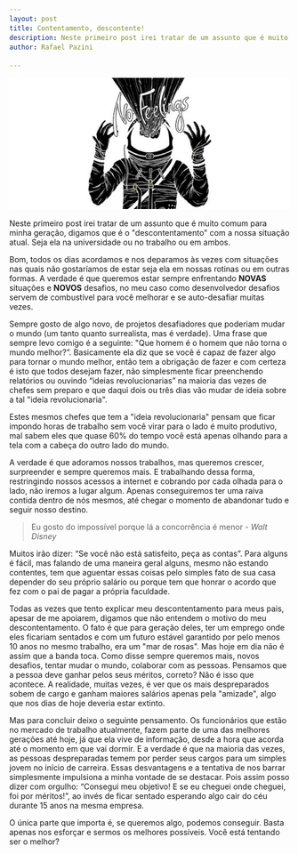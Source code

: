 ```yaml
---
layout: post
title: Contentamento, descontente!
description: Neste primeiro post irei tratar de um assunto que é muito comum para minha geração, digamos que é o "descontentamento" com a nossa situação atual. Seja ela na universidade ou no trabalho ou em ambos.
author: Rafael Pazini

---
```


![No Fellings astronalta](/assets/img/posts/nofeelings.jpg)

Neste primeiro post irei tratar de um assunto que é muito comum para minha geração, digamos que é o "descontentamento" com a nossa situação atual. Seja ela na universidade ou no trabalho ou em ambos.
<!--more-->
Bom, todos os dias acordamos e nos deparamos às vezes com situações nas quais não gostaríamos de estar seja ela em nossas rotinas ou em outras formas. A verdade é que queremos estar sempre enfrentando **NOVAS** situações e **NOVOS** desafios, no meu caso como desenvolvedor desafios servem de combustível para você melhorar e se auto-desafiar muitas vezes.



Sempre gosto de algo novo, de projetos desafiadores que poderiam mudar o mundo (um tanto quanto surrealista, mas é verdade). Uma frase que sempre levo comigo é a seguinte: "Que homem é o homem que não torna o mundo melhor?”. Basicamente ela diz que se você é capaz de fazer algo para tornar o mundo melhor, então tem a obrigação de fazer e com certeza é isto que todos desejam fazer, não simplesmente ficar preenchendo relatórios ou ouvindo “ideias revolucionarias” na maioria das vezes de chefes sem preparo e que daqui dois ou três dias vão mudar de ideia sobre a tal "ideia revolucionaria".

Estes mesmos chefes que tem a "ideia revolucionaria" pensam que ficar impondo horas de trabalho sem você virar para o lado é muito produtivo, mal sabem eles que quase 60% do tempo você está apenas olhando para a tela com a cabeça do outro lado do mundo.

A verdade é que adoramos nossos trabalhos, mas queremos crescer, surpreender e sempre queremos mais. E trabalhando dessa forma, restringindo nossos acessos a internet e cobrando por cada olhada para o lado, não iremos a lugar algum. Apenas conseguiremos ter uma raiva contida dentro de nós mesmos, até chegar o momento de abandonar tudo e seguir nosso destino.

>Eu gosto do impossível porque lá a concorrência é menor - *Walt Disney* 

Muitos irão dizer: “Se você não está satisfeito, peça as contas”. Para alguns é fácil, mas falando de uma maneira geral alguns, mesmo não estando contentes, tem que aguentar essas coisas pelo simples fato de sua casa depender do seu próprio salário ou porque tem que honrar o acordo que fez com o pai de pagar a própria faculdade. 

Todas as vezes que tento explicar meu descontentamento para meus pais, apesar de me apoiarem, digamos que não entendem o motivo do meu descontentamento. O fato é que para geração deles, ter um emprego onde eles ficariam sentados e com um futuro estável garantido por pelo menos 10 anos no mesmo trabalho, era um "mar de rosas". Mas hoje em dia não é assim que a banda toca. Como disse sempre queremos mais, novos desafios, tentar mudar o mundo, colaborar  com as pessoas. Pensamos que a pessoa deve ganhar pelos seus méritos, correto? Não é isso que acontece. A realidade, muitas vezes, é ver que os mais despreparados sobem de cargo e ganham maiores salários apenas pela "amizade", algo que nos dias de hoje deveria estar extinto.

Mas para concluir deixo o seguinte pensamento. Os funcionários que estão no mercado de trabalho atualmente, fazem parte de uma das melhores gerações até hoje, já que ela vive de informação, desde a hora que acorda até o momento em que vai dormir. E a verdade é que na maioria das vezes, as pessoas despreparadas temem por perder seus cargos para um simples jovem no início de carreira. Essas desvantagens e a tentativa de nos barrar simplesmente impulsiona a minha vontade de se destacar. Pois assim posso dizer com orgulho: “Consegui meu objetivo! E se eu cheguei onde cheguei, foi por méritos!”, ao invés de ficar sentado esperando algo cair do céu durante 15 anos na mesma empresa. 

O única parte que importa é, se queremos algo, podemos conseguir. Basta apenas nos esforçar e sermos os melhores possíveis. Você está tentando ser o melhor?